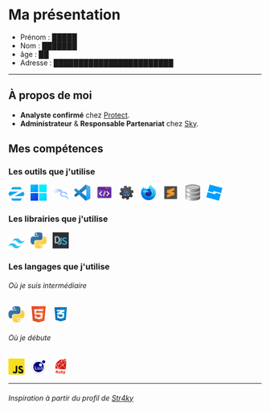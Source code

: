 # Ma présentation
- Prénom : █████
- Nom : ███████
- âge : ██
- Adresse : ████████████████████████

****

## À propos de moi

- **Analyste confirmé** chez [Protect](https://www.protect-bot.fr/).
- **Administrateur** & **Responsable Partenariat** chez [Sky](https://skybot.fr/).

## Mes compétences

### Les outils que j'utilise
<a href="https://zorin.com/" target="_blank"><img src="ressources/ZorinOS.png" alt="ZorinOs" title="ZorinOs" width=32px></a>
 &nbsp;
<a href="https://www.microsoft.com/windows" target="_blank"><img src="ressources/Windows11.png" alt="Windows" title="Windows" width=32px></a>
 &nbsp;
<a href="https://www.kali.org/" target="_blank"><img src="ressources/kali_linux_blue.png" alt="Kali Linux" title="Kali Linux" width=32px></a>
 &nbsp;
<a href="https://code.visualstudio.com" target="_blank"><img src="ressources/VisualStudioCode.png" alt="Visual Studio Code" title="Visual Studio Code" width=32px></a>
 &nbsp;
<a href="https://devtoys.app/" target="_blank"><img src="ressources/devtoys.png" alt="DevToys" title="DevToys" width=32px></a>
 &nbsp;
<a href="https://dbotmaker.io" target="_blank"><img src="ressources/DBM.png" alt="Discord Bot Maker" title="Discord Bot Maker" width=32px></a>
 &nbsp;
<a href="https://www.mozilla.org/fr/firefox/developer/" target="_blank"><img src="ressources/firefox_dev.png" alt="Firefox Developer Edition" title="Firefox Developer" width=32px></a>
 &nbsp;
<a href="https://www.sublimetext.com/" target="_blank"><img src="ressources/sublime_text.png" alt="Sublime Text" title="Sublime Text" width=32px></a>
 &nbsp;
<a href="https://sqlitebrowser.org/" target="_blank"><img src="ressources/sqlite_browser.png" alt="DB Browser for SQLite" title="DB4S" width=32px></a>
 &nbsp;
<a href="https://create.roblox.com/" target="_blank"><img src="ressources/roblox_studio.png" alt="Roblox Studio" title="Roblox Studio" width=32px></a>

### Les librairies que j'utilise
<a href="https://tailwindcss.com/" target="_blank"><img src="ressources/tailwind.png" alt="TailWindCSS" title="TailWind" width=32px></a>
 &nbsp;
<a href="https://docs.python.org/3/library/tkinter.html" target="_blank"><img src="ressources/python.png" alt="Python Tkinter" title="Tkinter" width=32px></a>
 &nbsp;
<a href="https://discord.js.org/" target="_blank"><img src="ressources/discordjs.png" alt="Discord.js" title="Discord.JS" width=32px></a>

### Les langages que j'utilise
###### Où je suis intermédiaire
<a href="https://www.python.org/" target="_blank"><img src="ressources/python.png" alt="Python" title="Python" width=32px></a>
 &nbsp;
 <a href="https://fr.wikipedia.org/wiki/Hypertext_Markup_Language" target="_blank"><img src="ressources/HTML.png" alt="HTML5" title="HTML" width=32px></a>
 &nbsp;
<a href="https://fr.wikipedia.org/wiki/Feuilles_de_style_en_cascade" target="_blank"><img src="ressources/css.png" alt="CSS" title="CSS" width=32px></a>
 &nbsp;

###### Où je débute
 <a href="https://fr.wikipedia.org/wiki/JavaScript" target="_blank"><img src="ressources/JavaScript.png" alt="JavaScript" title="JavaScript" width=32px></a>
 &nbsp; 
<a href="https://www.lua.org/" target="_blank"><img src="ressources/lua_logo.png" alt="LUA" title="LUA" width=32px></a>
 &nbsp; 
<a href="https://www.ruby-lang.org/fr/" target="_blank"><img src="ressources/ruby.png" alt="Ruby" title="Ruby" width=32px></a>

****

 ###### Inspiration à partir du profil de [Str4ky](https://github.com/Str4ky)

